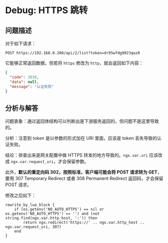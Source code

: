 # Debug: HTTPS 跳转

## 问题描述

对于如下请求：

`POST https://192.168.0.200/api/2/list?token=dr95wfdg9023qaz0`

它能够正常返回数据，但若将 `https` 修改为 `http`，就会返回如下内容：

```json
{
  "code": 3030,
  "data": null,
  "message": "认证失败"
}
```

## 分析与解答

问题表象：通过返回体结构可以判断出是下游服务返回的，但问题不是这里导致的。

分析：注意到 token 是以参数的形式加在 URI 里面，应该是 token 丢失导致的认证失败。

结论：排查出来是网关配置中做 HTTPS 转发的地方导致的。`ngx.var.uri` 应该改成 `ngx.var.request_uri`，才会保留参数。

此外，**默认的重定向码 302，按照标准，客户端可能会将 POST 请求转为 GET**，要用 307 Temporary Redirect 或者 308 Permanent Redirect 返回码，才会保留 POST 请求。

修改之后如下：

```
rewrite_by_lua_block {
    if (os.getenv('NO_AUTO_HTTPS') == nil or os.getenv('NO_AUTO_HTTPS') == '') and (not string.find(ngx.var.http_host, ':')) then
        return ngx.redirect('https://' .. ngx.var.http_host .. ngx.var.request_uri, 307)
    end
}
```
